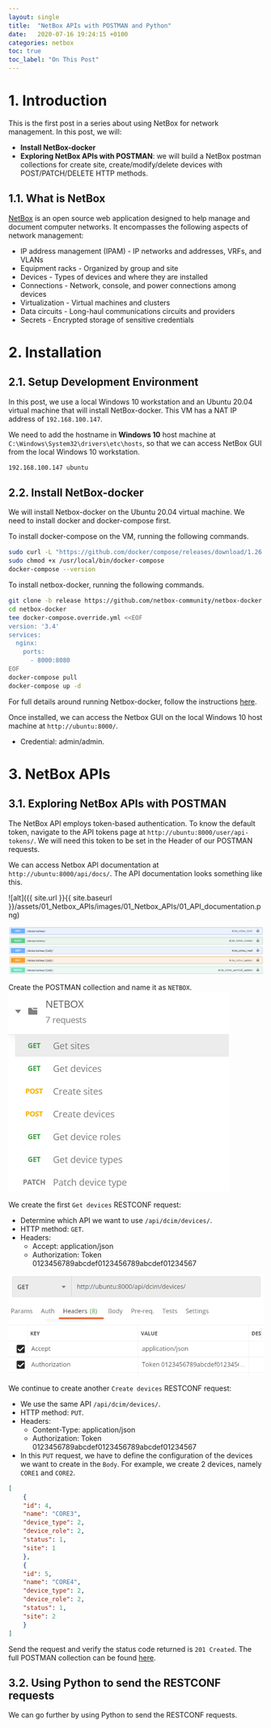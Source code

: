 ```yaml
---
layout: single
title:  "NetBox APIs with POSTMAN and Python"
date:   2020-07-16 19:24:15 +0100
categories: netbox
toc: true
toc_label: "On This Post"
---
```

# 1. Introduction
This is the first post in a series about using NetBox for network management.
In this post, we will:
- **Install NetBox-docker**
- **Exploring NetBox APIs with POSTMAN**: we will build a NetBox postman
collections for create site, create/modify/delete devices with POST/PATCH/DELETE
HTTP methods.

## 1.1. What is NetBox
[NetBox](https://netbox.readthedocs.io/en/stable/) is an open source web application designed to help manage and 
document computer networks. It encompasses the following aspects of 
network management:
- IP address management (IPAM) - IP networks and addresses, VRFs, and VLANs
- Equipment racks - Organized by group and site
- Devices - Types of devices and where they are installed
- Connections - Network, console, and power connections among devices
- Virtualization - Virtual machines and clusters
- Data circuits - Long-haul communications circuits and providers
- Secrets - Encrypted storage of sensitive credentials

# 2. Installation
## 2.1. Setup Development Environment

In this post, we use a local Windows 10 workstation and an Ubuntu 20.04
virtual machine that will install NetBox-docker. This VM has a NAT IP
address of `192.168.100.147`.

We need to add the hostname in **Windows 10** host machine at 
`C:\Windows\System32\drivers\etc\hosts`, so that we can access NetBox
GUI from the local Windows 10 workstation.
```bash
192.168.100.147 ubuntu
```

## 2.2. Install NetBox-docker 
We will install Netbox-docker on the Ubuntu 20.04 virtual machine. 
We need to install docker and docker-compose first.

To install docker-compose on the VM, running the following commands.
```bash
sudo curl -L "https://github.com/docker/compose/releases/download/1.26.2/docker-compose-$(uname -s)-$(uname -m)" -o /usr/local/bin/docker-compose
sudo chmod +x /usr/local/bin/docker-compose
docker-compose --version
```

To install netbox-docker, running the following commands.
```bash
git clone -b release https://github.com/netbox-community/netbox-docker.git
cd netbox-docker
tee docker-compose.override.yml <<EOF
version: '3.4'
services:
  nginx:
    ports:
      - 8000:8080
EOF
docker-compose pull
docker-compose up -d
```
For full details around running Netbox-docker, follow the instructions 
[here](https://github.com/netbox-community/netbox-docker).

Once installed, we can access the Netbox GUI on the local Windows 10 
host machine at `http://ubuntu:8000/`.
  - Credential: admin/admin.

# 3. NetBox APIs 
## 3.1. Exploring NetBox APIs with POSTMAN
The NetBox API employs token-based authentication. To know the default
token, navigate to the API tokens page at `http://ubuntu:8000/user/api-tokens/`.
We will need this token to be set in the Header of our POSTMAN requests.

We can access Netbox API documentation at `http://ubuntu:8000/api/docs/`.
The API documentation looks something like this.

![alt]({{ site.url }}{{ site.baseurl }}/assets/01_Netbox_APIs/images/01_Netbox_APIs/01_API_documentation.png)

![](/assets/01_Netbox_APIs/images/01_Netbox_APIs/01_API_documentation.png)

Create the POSTMAN collection and name it as `NETBOX`.
![](/assets/01_Netbox_APIs/images/01_Netbox_APIs/00_create_NETBOX_postman_collection.png)

We create the first `Get devices` RESTCONF request:
- Determine which API we want to use `/api/dcim/devices/`.
- HTTP method: `GET`.
- Headers:
  - Accept: application/json
  - Authorization: Token 0123456789abcdef0123456789abcdef01234567

![](/assets/01_Netbox_APIs/images/01_Netbox_APIs/02_get_devices.png)

We continue to create another `Create devices` RESTCONF request:
- We use the same API `/api/dcim/devices/`.
- HTTP method: `PUT`.
- Headers:
  - Content-Type: application/json
  - Authorization: Token 0123456789abcdef0123456789abcdef01234567
- In this `PUT` request, we have to define the configuration of the 
devices we want to create in the `Body`. For example, we create 2 devices,
namely `CORE1` and `CORE2`.

```json
[ 
    {
    "id": 4,
    "name": "CORE3",
    "device_type": 2,
    "device_role": 2,
    "status": 1,
    "site": 1
    },
    {
    "id": 5,
    "name": "CORE4",
    "device_type": 2,
    "device_role": 2,
    "status": 1,
    "site": 2
    }
]
```

Send the request and verify the status code returned is `201 Created`.
The full POSTMAN collection can be found [here](/assets/sources/01_Netbox_APIs/NETBOX.postman_collection.json).
## 3.2. Using Python to send the RESTCONF requests

We can go further by using Python to send the RESTCONF requests.